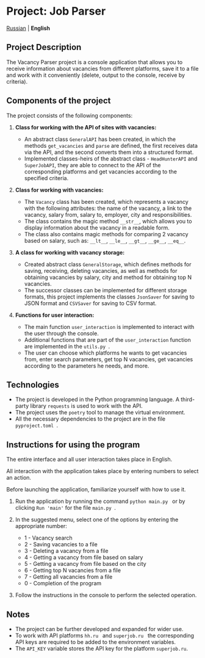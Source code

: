 # Project: Job Parser
[Russian](../README.md) | **English**

## Project Description
The Vacancy Parser project is a console application that allows you to receive information about vacancies from different platforms, save it to a file and work with it conveniently (delete, output to the console, receive by criteria).
## Components of the project
The project consists of the following components:

1. **Class for working with the API of sites with vacancies:**
   - An abstract class `GeneralAPI` has been created, in which the methods `get_vacancies` and `parse` are defined, the first receives data via the API, and the second converts them into a structured format.
   - Implemented classes-heirs of the abstract class - `HeadHunterAPI` and `SuperJobAPI`, they are able to connect to the API of the corresponding platforms and get vacancies according to the specified criteria.

2. **Class for working with vacancies:**
   - The `Vacancy` class has been created, which represents a vacancy with the following attributes: the name of the vacancy, a link to the vacancy, salary from, salary to, employer, city and responsibilities.
   - The class contains the magic method `__str__`, which allows you to display information about the vacancy in a readable form.
   - The class also contains magic methods for comparing 2 vacancy based on salary, such as: `__lt__`, `__le__`, `__gt__`, `__ge__`, `__eq__`.

3. **A class for working with vacancy storage:**
      - Created abstract class `GeneralStorage`, which defines methods for saving, receiving, deleting vacancies, as well as methods for obtaining vacancies by salary, city and method for obtaining top N vacancies.
      - The successor classes can be implemented for different storage formats, this project implements the classes `JsonSaver` for saving to JSON format and `CSVSaver` for saving to CSV format.
   
4. **Functions for user interaction:**
    - The main function `user_interaction` is implemented to interact with the user through the console.
    - Additional functions that are part of the `user_interaction` function are implemented in the `utils.py `.
    - The user can choose which platforms he wants to get vacancies from, enter search parameters, get top N vacancies, get vacancies according to the parameters he needs, and more.
   
## Technologies
- The project is developed in the Python programming language. A third-party library `requests` is used to work with the API.
- The project uses the `poetry` tool to manage the virtual environment.
- All the necessary dependencies to the project are in the file `pyproject.toml `.

## Instructions for using the program
The entire interface and all user interaction takes place in English.

All interaction with the application takes place by entering numbers to select an action.

Before launching the application, familiarize yourself with how to use it.

1. Run the application by running the command `python main.py ` or by clicking `Run 'main'` for the file `main.py `.

2. In the suggested menu, select one of the options by entering the appropriate number:
   - 1 - Vacancy search
   - 2 - Saving vacancies to a file
   - 3 - Deleting a vacancy from a file
   - 4 - Getting a vacancy from file based on salary
   - 5 - Getting a vacancy from file based on the city
   - 6 - Getting top N vacancies from a file
   - 7 - Getting all vacancies from a file
   - 0 - Completion of the program
   
3. Follow the instructions in the console to perform the selected operation.

## Notes
- The project can be further developed and expanded for wider use.
- To work with API platforms `hh.ru ` and `superjob.ru ` the corresponding API keys are required to be added to the environment variables.
- The `API_KEY` variable stores the API key for the platform `superjob.ru`.